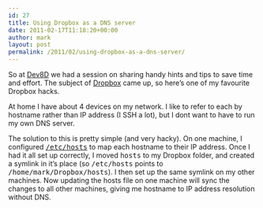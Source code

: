 ```yaml
---
id: 27
title: Using Dropbox as a DNS server
date: 2011-02-17T11:18:20+00:00
author: mark
layout: post
permalink: /2011/02/using-dropbox-as-a-dns-server/
---
```

So at [Dev8D](http://dev8d.org) we had a session on sharing handy hints and tips to save time and effort. The subject of [Dropbox](http://dropbox.com) came up, so here&#8217;s one of my favourite Dropbox hacks.

At home I have about 4 devices on my network. I like to refer to each by hostname rather than IP address (I SSH a lot), but I dont want to have to run my own DNS server.

The solution to this is pretty simple (and very hacky). On one machine, I configured [<tt>/etc/hosts</tt>](http://man7.org/linux/man-pages/man5/hosts.5.html) to map each hostname to their IP address. Once I had it all set up correctly, I moved <tt>hosts</tt> to my Dropbox folder, and created a symlink in it&#8217;s place (so <tt>/etc/hosts</tt> points to <tt>/home/mark/Dropbox/hosts</tt>). I then set up the same symlink on my other machines. Now updating the hosts file on one machine will sync the changes to all other machines, giving me hostname to IP address resolution without DNS.

